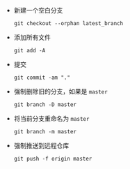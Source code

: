- 新建一个空白分支

  ```
  git checkout --orphan latest_branch
  ```

- 添加所有文件

  ```
  git add -A
  ```

- 提交

  ```
  git commit -am "."
  ```

- 强制删除旧的分支，如果是 `master`

  ```
  git branch -D master
  ```

- 将当前分支重命名为 `master`

  ```
  git branch -m master
  ```

- 强制推送到远程仓库

  ```
  git push -f origin master
  ```

  

